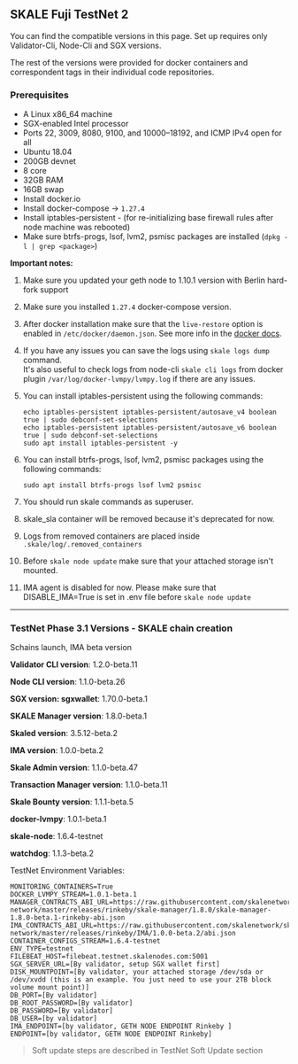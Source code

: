 ## SKALE Fuji TestNet 2

You can find the compatible versions in this page. Set up requires only Validator-Cli, Node-Cli and SGX versions.

The rest of the versions were provided for docker containers and correspondent tags in their individual code repositories.

### **Prerequisites**

-   A Linux x86_64 machine
-   SGX-enabled Intel processor
-   Ports 22, 3009, 8080, 9100, and 10000–18192, and ICMP IPv4 open for all
-   Ubuntu 18.04
-   200GB devnet
-   8 core
-   32GB RAM
-   16GB swap
-   Install docker.io
-   Install docker-compose -> `1.27.4`
-   Install iptables-persistent - (for re-initializing base firewall rules after node machine was rebooted)
-   Make sure btrfs-progs, lsof, lvm2, psmisc packages are installed (`dpkg -l | grep <package>`)

**Important notes:**  

1.  Make sure you updated your geth node to 1.10.1 version with Berlin hard-fork support

2.  Make sure you installed `1.27.4` docker-compose version. 

3.  After docker installation make sure that the `live-restore` option
    is enabled in `/etc/docker/daemon.json`. See more info in the [docker docs](https://docs.docker.com/config/containers/live-restore/).  

4.  If you have any issues you can save the logs using `skale logs dump` command.  
    It's also useful to check logs from node-cli `skale cli logs` from docker plugin `/var/log/docker-lvmpy/lvmpy.log` if there are any issues.

5.  You can install iptables-persistent using the following commands:
    ``` shell
    echo iptables-persistent iptables-persistent/autosave_v4 boolean true | sudo debconf-set-selections
    echo iptables-persistent iptables-persistent/autosave_v6 boolean true | sudo debconf-set-selections
    sudo apt install iptables-persistent -y
    ```
6.  You can install btrfs-progs, lsof, lvm2, psmisc packages using the following commands:
    ```shell
    sudo apt install btrfs-progs lsof lvm2 psmisc
    ```
7.  You should run skale commands as superuser.

8.  skale_sla container will be removed because it's deprecated for now.

9.  Logs from removed containers are placed inside `.skale/log/.removed_containers` 

10. Before `skale node update` make sure that your attached storage isn't mounted.

11. IMA agent is disabled for now. Please make sure that DISABLE_IMA=True is set in .env file before `skale node update`

* * *

### TestNet Phase 3.1 Versions - SKALE chain creation

Schains launch, IMA beta version

**Validator CLI version**: 1.2.0-beta.11

**Node CLI version**: 1.1.0-beta.26 

**SGX version: sgxwallet**: 1.70.0-beta.1

**SKALE Manager version**: 1.8.0-beta.1

**Skaled version**: 3.5.12-beta.2

**IMA version**: 1.0.0-beta.2

**Skale Admin version**: 1.1.0-beta.47

**Transaction Manager version**: 1.1.0-beta.11

**Skale Bounty version**: 1.1.1-beta.5

**docker-lvmpy**: 1.0.1-beta.1

**skale-node**: 1.6.4-testnet

**watchdog**: 1.1.3-beta.2

TestNet Environment Variables: 

```shell
MONITORING_CONTAINERS=True
DOCKER_LVMPY_STREAM=1.0.1-beta.1
MANAGER_CONTRACTS_ABI_URL=https://raw.githubusercontent.com/skalenetwork/skale-network/master/releases/rinkeby/skale-manager/1.8.0/skale-manager-1.8.0-beta.1-rinkeby-abi.json
IMA_CONTRACTS_ABI_URL=https://raw.githubusercontent.com/skalenetwork/skale-network/master/releases/rinkeby/IMA/1.0.0-beta.2/abi.json
CONTAINER_CONFIGS_STREAM=1.6.4-testnet
ENV_TYPE=testnet
FILEBEAT_HOST=filebeat.testnet.skalenodes.com:5001
SGX_SERVER_URL=[By validator, setup SGX wallet first]
DISK_MOUNTPOINT=[By validator, your attached storage /dev/sda or /dev/xvdd (this is an example. You just need to use your 2TB block volume mount point)]
DB_PORT=[By validator]
DB_ROOT_PASSWORD=[By validator]
DB_PASSWORD=[By validator]
DB_USER=[by validator]
IMA_ENDPOINT=[by validator, GETH NODE ENDPOINT Rinkeby ]
ENDPOINT=[by validator, GETH NODE ENDPOINT Rinkeby]
```

> Soft update steps are described in TestNet Soft Update section
